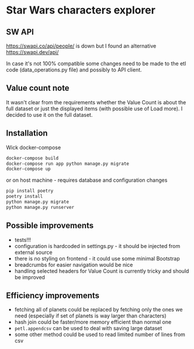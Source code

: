 # Star Wars characters explorer

## SW API
https://swapi.co/api/people/ is down but I found an alternative https://swapi.dev/api/

In case it's not 100% compatible some changes need to be made to the etl
code (data_operations.py file) and possibly to API client. 

## Value count note
It wasn't clear from the requirements whether the Value Count is about the full dataset 
or just the displayed items (with possible use of Load more). 
I decided to use it on the full dataset.

## Installation

Wick docker-compose

```bash
docker-compose build
docker-compose run app python manage.py migrate
docker-compose up
```

or on host machine - requires database and configuration changes

```bash
pip install poetry
poetry install
python manage.py migrate
python manage.py runserver
```

## Possible improvements
- tests!!!
- configuration is hardcoded in settings.py - it should be injected from external source
- there is no styling on frontend - it could use some minimal Bootstrap
- breadcrumbs for easier navigation would be nice
- handling selected headers for Value Count is currently tricky and should be improved
 
 ## Efficiency improvements
- fetching all of planets could be replaced by fetching only the ones we need (especially
if set of planets is way larger than characters)
 - hash join could be faster/more memory efficient than normal one
 - `petl.appendcsv` can be used to deal with saving large dataset
 - some other method could be used to read limited number of lines from csv
